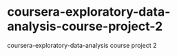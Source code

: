 # coursera-exploratory-data-analysis-course-project-2
coursera-exploratory-data-analysis course project 2
